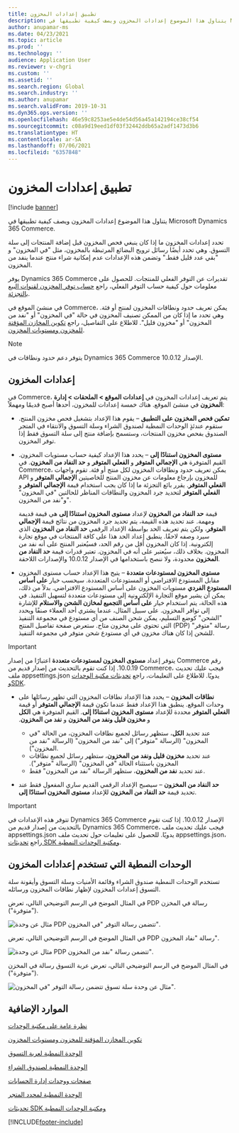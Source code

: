 ```yaml
---
title: تطبيق إعدادات المخزون
description: يتناول هذا الموضوع إعدادات المخزون ويصف كيفية تطبيقها في Microsoft Dynamics 365 Commerce.
author: anupamar-ms
ms.date: 04/23/2021
ms.topic: article
ms.prod: ''
ms.technology: ''
audience: Application User
ms.reviewer: v-chgri
ms.custom: ''
ms.assetid: ''
ms.search.region: Global
ms.search.industry: ''
ms.author: anupamar
ms.search.validFrom: 2019-10-31
ms.dyn365.ops.version: ''
ms.openlocfilehash: 46e59c8253ae5e4de54d56a45a142194ce38cf54
ms.sourcegitcommit: c08a9d19eed1df03f32442ddb65a2adf1473d3b6
ms.translationtype: HT
ms.contentlocale: ar-SA
ms.lasthandoff: 07/06/2021
ms.locfileid: "6357848"
---
```

# <a name="apply-inventory-settings"></a>تطبيق إعدادات المخزون

[!include [banner](includes/banner.md)]

يتناول هذا الموضوع إعدادات المخزون ويصف كيفية تطبيقها في Microsoft Dynamics 365 Commerce.

تحدد إعدادات المخزون ما إذا كان ينبغي فحص المخزون قبل إضافة المنتجات إلى سلة التسوق. وهي تحدد أيضًا رسائل ترويج البضائع المرتبطة بالمخزون، مثل "في المخزون" و "بقي عدد قليل فقط." وتضمن هذه الإعدادات عدم إمكانية شراء منتج عندما ينفد من المخزون.

يوفر Dynamics 365 Commerce تقديرات عن التوفر الفعلي للمنتجات. للحصول على معلومات حول كيفية حساب التوفر الفعلي، راجع [حساب توفر المخزون لقنوات البيع بالتجزئة](calculated-inventory-retail-channels.md).

في منشئ الموقع في Commerce، يمكن تعريف حدود ونطاقات المخزون لمنتج أو فئة. وهي تحدد ما إذا كان من الممكن تصنيف المخزون في حالة "في المخزون" أو "نفد من المخزون" أو "مخزون قليل". للاطلاع على التفاصيل، راجع [تكوين المخازن المؤقتة للمخزون ومستويات المخزون](inventory-buffers-levels.md).

> [!NOTE]
> يتوفر دعم حدود ونطاقات في Dynamics 365 Commerce الإصدار 10.0.12.

## <a name="inventory-settings"></a>إعدادات المخزون

في Commerce، يتم تعريف إعدادات المخزون في **إعدادات الموقع \> الملحقات \> إدارة المخزون** في منشئ الموقع. هناك خمسة إعدادات للمخزون، أحدها أصبح قديمًا ومهملاً:

- **تمكين فحص المخزون على التطبيق** – يقوم هذا الإعداد بتشغيل فحص مخزون المنتج. ستقوم عندئذٍ الوحدات‬ النمطية لصندوق الشراء‬ وسلة التسوق والانتقاء في المتجر‬ الصندوق بفحص مخزون المنتجات، وستسمح بإضافة منتج إلى سلة التسوق فقط إذا توفر المخزون.
- **مستوى المخزون استنادًا إلى** – يحدد هذا الإعداد كيفية حساب مستويات المخزون. القيم المتوفرة هي **الإجمالي المتوفر** و **الفعلي المتوفر** و **حد النفاد من المخزون**. في Commerce، يمكن تعريف حدود ونطاقات المخزون لكل منتج أو فئة. تقوم واجهات API للمخزون بإرجاع معلومات عن مخزون المنتج للخاصيتين **الإجمالي المتوفر** و **الفعلي المتوفر**. يقرر بائع التجزئة ما إذا كان يجب استخدام قيمة **الإجمالي المتوفر** و **الفعلي المتوفر** لتحديد جرد المخزون والنطاقات المناظر للحالتين "في المخزون" و"نفد من المخزون".

    قيمة **حد النفاد من المخزون** لإعداد **مستوى المخزون استنادًا إلى** هي قيمة قديمة ومهمة. عند تحديد هذه القيمة، يتم تحديد جرد المخزون من نتائج قيمة **الإجمالي المتوفر**، ولكن يتم تعريف الحد بواسطة الإعداد الرقمي **حد النفاد من المخزون** الذي سيرد وصفه لاحقًا. ينطبق إعداد الحد هذا على كافة المنتجات في موقع تجارة إلكترونية. إذا كان المخزون أقل من رقم الحد، فسيُعتبر المنتج على أنه نفد من المخزون. بخلاف ذلك، سيُعتبر على أنه في المخزون. تعتبر قدرات قيمة **حد النفاد من المخزون** محدودة، ولا ننصح باستخدامها في الإصدار 10.0.12 والإصدارات اللاحقة.

- **مستوى المخزون لمستودعات متعددة** – يتيح هذا الإعداد حساب مستوى المخزون مقابل المستودع الافتراضي أو المستودعات المتعددة. سيحسب خيار **على أساس المستودع الفردي** مستويات المخزون على أساس المستودع الافتراضي. بدلاً من ذلك، يمكن أن يشير موقع التجارة الإلكترونية إلى مستودعات متعددة لتسهيل التنفيذ. في هذه الحالة، يتم استخدام خيار **على أساس التجميع لمخازن الشحن والاستلام** للإشارة إلى توافر المخزون. على سبيل المثال، عندما يشتري أحد العملاء صنفًا ويحدد "الشحن" كوضع التسليم، يمكن شحن الصنف من أي مستودع في مجموعة التنفيذ التي تحتوي على مخزون متاح. ستعرض صفحة تفاصيل المنتج (PDP) رسالة "متوفر" للشحن إذا كان هناك مخزون في أي مستودع شحن متوفر في مجموعة التنفيذ. 

> [!IMPORTANT] 
> يتوفر إعداد **مستوى المخزون لمستودعات متعددة** اعتبارًا من إصدار Commerce رقم 10.0.19. إذا كنت تقوم بالتحديث من إصدار قديم من Commerce، فيجب عليك تحديث ملف appsettings.json يدويًا. للاطلاع على التعليمات، راجع [تحديثات مكتبة الوحدات وSDK](e-commerce-extensibility/sdk-updates.md#update-the-appsettingsjson-file).

- **نطاقات المخزون** – يحدد هذا الإعداد نطاقات المخزون التي تظهر رسائلها على وحدات الموقع. ينطبق هذا الإعداد فقط عندما تكون قيمة **الإجمالي المتوفر** أو قيمة **الفعلي المتوفر** محددة للإعداد **مستوى المخزون استنادًا إلى‬‏‫**. القيم المتوفرة هي **الكل** و **مخزون قليل ونفد من المخزون** و **نفد من المخزون**.

    - عند تحديد **الكل**، ستظهر رسائل لجميع نطاقات المخزون، من الحالة "في المخزون" (الرسالة "متوفر") إلى "نفد من المخزون" (الرسالة "نفد من المخزون").
    - عند تحديد **مخزون قليل ونفد من المخزون‬‏‫**، ستظهر رسائل لجميع نطاقات المخزون باستثناء الحالة "في المخزون" (الرسالة "متوفر").
    - عند تحديد **نفد من المخزون**، ستظهر الرسالة "نفد من المخزون" فقط.

- **حد النفاد من المخزون** – سيصبح الإعداد الرقمي القديم ساري المفعول فقط عند تحديد قيمة **حد النفاد من المخزون** للإعداد **مستوى المخزون استنادًا إلى**.

> [!IMPORTANT] 
> تتوفر هذه الإعدادات في Dynamics 365 Commerce الإصدار 10.0.12. إذا كنت تقوم بالتحديث من إصدار قديم من Dynamics 365 Commerce، فيجب عليك تحديث ملف appsettings.json يدويًا. للحصول على تعليمات حول تحديث ملف appsettings.json، راجع [تحديثات SDK ومكتبة الوحدات النمطية](e-commerce-extensibility/sdk-updates.md#update-the-appsettingsjson-file).

## <a name="modules-that-use-inventory-settings"></a>الوحدات النمطية التي تستخدم إعدادات المخزون

تستخدم الوحدات النمطية صندوق الشراء وقائمة الأمنيات وسلة التسوق وأيقونة سلة التسوق إعدادات المخزون لإظهار نطاقات المخزون ورسائله.

في المثال الموضح في الرسم التوضيحي التالي، تعرض PDP رسالة في المخزن ("متوفرة").

![مثال عن وحدة PDP تتضمن رسالة التوفر "في المخزون".](./media/pdp-InStock.png)

في المثال الموضح في الرسم التوضيحي التالي، تعرض PDP رسالة "نفاد المخزون".

![مثال عن وحدة PDP تتضمن رسالة "نفد من المخزون".](./media/pdp-outofstock.png)

في المثال الموضح في الرسم التوضيحي التالي، تعرض عربة التسوق رسالة في المخزن ("متوفرة").

![مثال عن وحدة سلة تسوق تتضمن رسالة التوفر "في المخزون".](./media/cart-instock.png)

## <a name="additional-resources"></a>الموارد الإضافية

[نظرة عامة على مكتبة الوحدات](starter-kit-overview.md)

[تكوين المخازن المؤقتة للمخزون ومستويات المخزون](inventory-buffers-levels.md)

[الوحدة النمطية لعربة التسوق](add-cart-module.md)

[الوحدة النمطية لصندوق الشراء](add-buy-box.md)

[صفحات ووحدات إدارة الحسابات](account-management.md)

[الوحدة النمطية لمحدد المتجر](store-selector.md)

[تحديثات SDK ومكتبة الوحدات النمطية](e-commerce-extensibility/sdk-updates.md)


[!INCLUDE[footer-include](../includes/footer-banner.md)]
